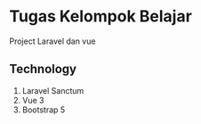# Tugas Kelompok Belajar

Project Laravel dan vue 

## Technology
1. Laravel Sanctum
2. Vue 3
3. Bootstrap 5

